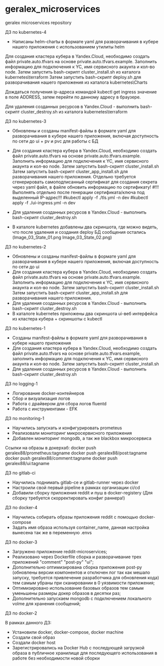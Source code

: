 # geralex_microservices
geralex microservices repository

ДЗ по kubernetes-4

 - Написаны helm-chartы в формате yaml для разворачивания в кубере нашего приложения с использованием утилиты helm

Для создания кластера кубера в Yandex.Cloud, необходимо создать файл private.auto.tfvars на основе private.auto.tfvars.example. 
Заполнить информацию для подключения к YC, имя сервисного акаунта и кол-во node.
Затем запустить bash-скрипт cluster_install.sh из каталога kubernetes\terraform
Затем запустить bash-скрипт deploy.sh для разворачивания нашего приложения из каталога kubernetes\Charts

Дождаться получения ip-адреса командой kubectl get ingress значение в поле ADDRESS, затем перейти по данному адресу в браузере.

Для удаления созданных ресурсов в Yandex.Cloud - выполнить bash-скрипт cluster_destroy.sh из каталога kubernetes\terraform


ДЗ по kubernetes-3
 - Обновлены и созданы manifest-файлы в формате yaml для разворачивания в кубере нашего приложения, включая доступность по сети до ui + pv и pvc для работы с БД
 - Для создания кластера кубера в Yandex.Cloud, необходимо создать файл private.auto.tfvars на основе private.auto.tfvars.example.
 Заполнить информацию для подключения к YC, имя сервисного акаунта и кол-во node. Затем запустить bash-скрипт cluster_install.sh 
 Затем запустить bash-скрипт cluster_app_install.sh для разворачивания нашего приложения.
 Отдельно требуется сгенерировать самоподписанный сертификат для создания секрета через yaml файл, в файле обновить информацию по сертификату!
  #!!!Выполнять отдельно после генерации сертификата/ключа под выделенный IP-адрес!!!
  #kubectl apply -f ./tls.yml -n dev
  #kubectl apply -f ./ui-ingress.yml -n dev
 - Для удаления созданных ресурсов в Yandex.Cloud - выполнить bash-скрипт cluster_destroy.sh

 - В каталоге kubernetes добавлены два скриншота, где можно видеть, что после удаления и создания deploy БД сообщения остались (Image_03_State_01.png Image_03_State_02.png)
 
ДЗ по kubernetes-2
 - Обновлены и созданы manifest-файлы в формате yaml для разворачивания в кубере нашего приложения, включая доступность по сети до ui
 - Для создания кластера кубера в Yandex.Cloud, необходимо создать файл private.auto.tfvars на основе private.auto.tfvars.example.
 Заполнить информацию для подключения к YC, имя сервисного акаунта и кол-во node. Затем запустить bash-скрипт cluster_install.sh 
 Затем запустить bash-скрипт cluster_app_install.sh для разворачивания нашего приложения.
 - Для удаления созданных ресурсов в Yandex.Cloud - выполнить bash-скрипт cluster_destroy.sh
 - В каталоге kubernetes приложены два скриншота ui-веб интерфейса из кластера кубера + скриншоты с kubectl

ДЗ по kubernetes-1
 - Созданы manifest-файлы в формате yaml для разворачивания в кубере нашего приложения
 - Для создания кластера кубера в Yandex.Cloud, необходимо создать файл private.auto.tfvars на основе private.auto.tfvars.example, заполнить информацию для подключения к YC, имя сервисного акаунта и кол-во node. Затем запустить bash-скрипт cluster_install.sh 
 - Для удаления созданных ресурсов в Yandex.Cloud - выполнить bash-скрипт cluster_destroy.sh

ДЗ по logging-1
 - Логирование docker-контейнеров
 - Сбор и визуализация логов
 - Работа с драйвером для сбора логов fluentd
 - Работа с инструментами - EFK

ДЗ по monitoring-1
 - Научились запускать и конфигурировать prometeus
 - Реализовали мониторинг микросервисного приложения
 - Добавлен мониторинг mongodb, а так же blackbox микросервиса

 Ссылки на образы в докерхаб:
 docker push geralex88/prometheus:tagname
 docker push geralex88/post:tagname
 docker push geralex88/comment:tagname
 docker push geralex88/ui:tagname

ДЗ по gitlab-ci
 - Научились поднимать gitlab-ce и gitlab-runner через docker
 - Настроили свой первый pipeline в рамках организации ci/cd
 - Добавили сборку приложения reddit и пуш в docker-registery (Для сборку требуется скорректировать конфиг раннера!)

ДЗ по docker-4

 - Научились собирать образы приложения reddit с помощью docker-compose
 - Задать имя образа используя container_name, данная настройка вынесена так же в переменную .envs

ДЗ по docker-3

 - Загружено приложение reddit-microservices;
 - Реализовано через Dockerfile сборка и разворачивание трех приложений "comment" "post-py" "ui";
 - Дополнительно оптимизирована сборка приложения post-py (обновлены версии компонентов и отключен лог так как мешало запуску, требуется привлечение разработчика для обновления кода) тем самым убраны при сканировании в 0 уязвимости приложения;
 - Оптимизировано использование базовых образов тем самым уменьшены размеры докер образов в десятки раз;
 - Дополнительно запускаем mongodb с подключением локального volme для хранения сообщений;

ДЗ по docker-2

В рамках данного ДЗ:
- Установили docker, docker-compose, docker machine
- Создали свой образ
- Создали docker host
- Зарегистрировались на Docker Hub с последующей загрузкой образа в публичное хранилище для последующего использования в работе без необходимости новой сборки

